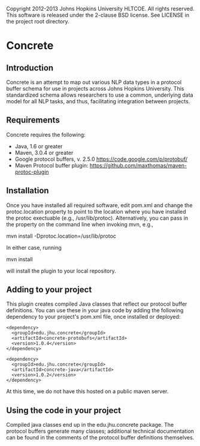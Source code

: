 Copyright 2012-2013 Johns Hopkins University HLTCOE. All rights reserved.
This software is released under the 2-clause BSD license.
See LICENSE in the project root directory.

Concrete
========

Introduction
------------

Concrete is an attempt to map out various NLP data types in a 
protocol buffer schema for use in projects across Johns Hopkins University. 
This standardized schema allows researchers to use a common, underlying data
model for all NLP tasks, and thus, facilitating integration between projects.

Requirements
------------

Concrete requires the following:
* Java, 1.6 or greater
* Maven, 3.0.4 or greater
* Google protocol buffers, v. 2.5.0
  https://code.google.com/p/protobuf/
* Maven Protocol buffer plugin: 
  https://github.com/maxthomas/maven-protoc-plugin

Installation
------------

Once you have installed all required software, edit pom.xml and change the
protoc.location property to point to the location where you have installed
the protoc exectuable (e.g., /usr/lib/protoc). Alternatively, you can pass
in the property on the command line when invoking mvn, e.g., 

mvn install -Dprotoc.location=/usr/lib/protoc

In either case, running 

mvn install

will install the plugin to your local repository.

Adding to your project
----------------------

This plugin creates compiled Java classes that reflect our protocol buffer
definitions. You can use these in your java code by adding the following
dependency to your project's pom.xml file, once installed or deployed:

    <dependency>
      <groupId>edu.jhu.concrete</groupId>
      <artifactId>concrete-protobufs</artifactId>
      <version>1.0.4</version>
    </dependency>

    <dependency>
      <groupId>edu.jhu.concrete</groupId>
      <artifactId>concrete-java</artifactId>
      <version>1.0.2</version>
    </dependency>

At this time, we do not have this hosted on a public maven server. 

Using the code in your project
------------------------------

Compiled java classes end up in the edu.jhu.concrete package. The protocol
buffers generate many classes; additional technical documentation can be found
in the comments of the protocol buffer definitions themselves.
